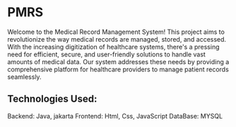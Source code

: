 # PMRS
Welcome to the Medical Record Management System! This project aims to revolutionize the way medical records are managed, stored, and accessed. With the increasing digitization of healthcare systems, there's a pressing need for efficient, secure, and user-friendly solutions to handle vast amounts of medical data. Our system addresses these needs by providing a comprehensive platform for healthcare providers to manage patient records seamlessly.


## Technologies Used:
Backend: Java, jakarta
Frontend: Html, Css, JavaScript
DataBase: MYSQL
